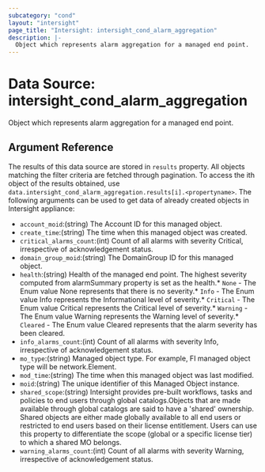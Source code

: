 ```yaml
---
subcategory: "cond"
layout: "intersight"
page_title: "Intersight: intersight_cond_alarm_aggregation"
description: |-
  Object which represents alarm aggregation for a managed end point.
---
```


# Data Source: intersight_cond_alarm_aggregation
Object which represents alarm aggregation for a managed end point.
## Argument Reference
The results of this data source are stored in `results` property.
All objects matching the filter criteria are fetched through pagination.
To access the ith object of the results obtained, use `data.intersight_cond_alarm_aggregation.results[i].<propertyname>`.
The following arguments can be used to get data of already created objects in Intersight appliance:
* `account_moid`:(string) The Account ID for this managed object. 
* `create_time`:(string) The time when this managed object was created. 
* `critical_alarms_count`:(int) Count of all alarms with severity Critical, irrespective of acknowledgement status. 
* `domain_group_moid`:(string) The DomainGroup ID for this managed object. 
* `health`:(string) Health of the managed end point. The highest severity computed from alarmSummary property is set as the health.* `None` - The Enum value None represents that there is no severity.* `Info` - The Enum value Info represents the Informational level of severity.* `Critical` - The Enum value Critical represents the Critical level of severity.* `Warning` - The Enum value Warning represents the Warning level of severity.* `Cleared` - The Enum value Cleared represents that the alarm severity has been cleared. 
* `info_alarms_count`:(int) Count of all alarms with severity Info, irrespective of acknowledgement status. 
* `mo_type`:(string) Managed object type. For example, FI managed object type will be network.Element. 
* `mod_time`:(string) The time when this managed object was last modified. 
* `moid`:(string) The unique identifier of this Managed Object instance. 
* `shared_scope`:(string) Intersight provides pre-built workflows, tasks and policies to end users through global catalogs.Objects that are made available through global catalogs are said to have a 'shared' ownership. Shared objects are either made globally available to all end users or restricted to end users based on their license entitlement. Users can use this property to differentiate the scope (global or a specific license tier) to which a shared MO belongs. 
* `warning_alarms_count`:(int) Count of all alarms with severity Warning, irrespective of acknowledgement status. 
 